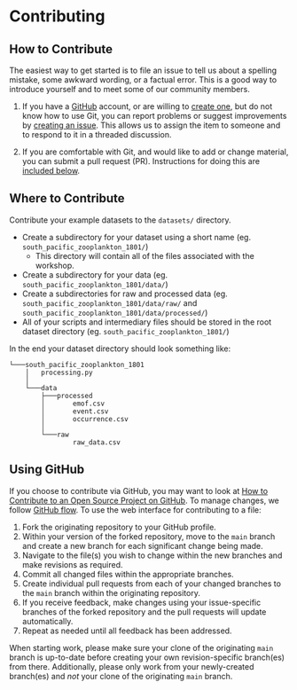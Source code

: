 # Contributing

## How to Contribute
The easiest way to get started is to file an issue to tell us about a spelling mistake, some awkward wording,
or a factual error. This is a good way to introduce yourself and to meet some of our community members.

1. If you have a [GitHub][github] account, or are willing to [create one][github-join], but do not know how to use Git,
you can report problems or suggest improvements by [creating an issue][issues]. This allows us to assign the item 
to someone and to respond to it in a threaded discussion.

2. If you are comfortable with Git, and would like to add or change material, you can submit a pull request (PR).
Instructions for doing this are [included below](#using-github).

## Where to Contribute
Contribute your example datasets to the `datasets/` directory.
* Create a subdirectory for your dataset using a short name (eg. `south_pacific_zooplankton_1801/`)
  * This directory will contain all of the files associated with the workshop.
* Create a subdirectory for your data (eg. `south_pacific_zooplankton_1801/data/`)
* Create a subdirectories for raw and processed data (eg. `south_pacific_zooplankton_1801/data/raw/` and `south_pacific_zooplankton_1801/data/processed/`)
* All of your scripts and intermediary files should be stored in the root dataset directory (eg. `south_pacific_zooplankton_1801/`)

In the end your dataset directory should look something like:
```shell
└───south_pacific_zooplankton_1801
    │   processing.py
    │
    └───data
        ├───processed
        │       emof.csv
        │       event.csv
        │       occurrence.csv
        │
        └───raw
                raw_data.csv
```

## Using GitHub

If you choose to contribute via GitHub, you may want to look at [How to Contribute to an Open Source Project on 
GitHub][how-contribute]. To manage changes, we follow [GitHub flow][github-flow]. To use the web interface for 
contributing to a file:

1. Fork the originating repository to your GitHub profile.
2. Within your version of the forked repository, move to the `main` branch and create a new branch for each 
significant change being made.
3. Navigate to the file(s) you wish to change within the new branches and make revisions as required.
4. Commit all changed files within the appropriate branches.
5. Create individual pull requests from each of your changed branches to the `main` branch within the originating 
repository.
6. If you receive feedback, make changes using your issue-specific branches of the forked repository and the pull 
requests will update automatically.
7. Repeat as needed until all feedback has been addressed.

When starting work, please make sure your clone of the originating `main` branch is up-to-date before creating your own 
revision-specific branch(es) from there. Additionally, please only work from your newly-created branch(es) and *not*
your clone of the originating `main` branch.








[github]: https://github.com
[github-flow]: https://guides.github.com/introduction/flow/
[github-join]: https://github.com/join
[how-contribute]: https://app.egghead.io/playlists/how-to-contribute-to-an-open-source-project-on-github
[issues]: https://guides.github.com/features/issues/
